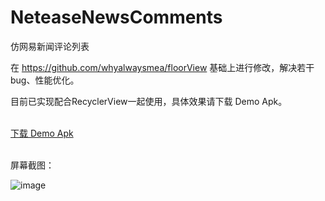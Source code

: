 # NeteaseNewsComments
仿网易新闻评论列表


在 https://github.com/whyalwaysmea/floorView 基础上进行修改，解决若干bug、性能优化。

目前已实现配合RecyclerView一起使用，具体效果请下载 Demo Apk。

<br>[下载 Demo Apk](https://github.com/cutler/NeteaseNewsComments/tree/master/screenshots/app-debug.apk)


<br>屏幕截图：

 ![image](./screenshots/QQ图片20170207154902.jpg)

